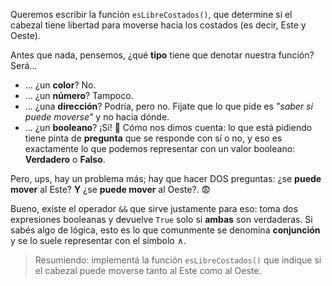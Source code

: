 Queremos escribir la función `esLibreCostados()`, que determine si el cabezal tiene libertad para moverse hacia los costados (es decir, Este y Oeste).

Antes que nada, pensemos, ¿qué **tipo** tiene que denotar nuestra función? Será...

* ... ¿un **color**? No.
* ... ¿un **número**? Tampoco.
* ... ¿una **dirección**? Podría, pero no. Fijate que lo que pide es _"saber si puede moverse"_ y no hacia dónde.
* ... ¿un **booleano**? ¡Sí! :tada: Cómo nos dimos cuenta: lo que está pidiendo tiene pinta de **pregunta** que se responde con sí o no, y eso es exactamente lo que podemos representar con un valor booleano: **Verdadero** o **Falso**.

Pero, ups, hay un problema más; hay que hacer DOS preguntas: ¿se **puede mover** al Este? **Y** ¿se **puede mover** al Oeste?. :fearful:

Bueno, existe el operador `&&` que sirve justamente para eso: toma dos expresiones booleanas y devuelve `True` solo si **ambas** son verdaderas. Si sabés algo de lógica, esto es lo que comunmente se denomina **conjunción** y se lo suele representar con el símbolo ∧.

> Resumiendo: implementá la función `esLibreCostados()` que indique si el cabezal puede moverse tanto al Este como al Oeste.
